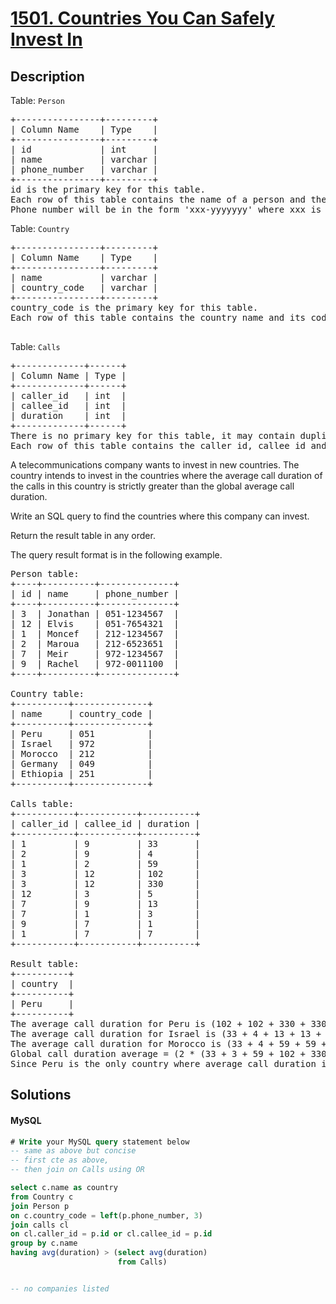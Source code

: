 # [1501. Countries You Can Safely Invest In](https://leetcode.com/problems/countries-you-can-safely-invest-in/description)

## Description

<!-- description:start -->

<p>Table: <code>Person</code></p>
 <pre>
+----------------+---------+
| Column Name    | Type    |
+----------------+---------+
| id             | int     |
| name           | varchar |
| phone_number   | varchar |
+----------------+---------+
id is the primary key for this table.
Each row of this table contains the name of a person and their phone number.
Phone number will be in the form 'xxx-yyyyyyy' where xxx is the country code (3 characters) and yyyyyyy is the phone number (7 characters) where x and y are digits. Both can contain leading zeros.
</pre>
 
<p>Table: <code>Country</code></p>
<pre>
+----------------+---------+
| Column Name    | Type    |
+----------------+---------+
| name           | varchar |
| country_code   | varchar |
+----------------+---------+
country_code is the primary key for this table.
Each row of this table contains the country name and its code. country_code will be in the form 'xxx' where x is digits.

</pre>

<p>Table: <code>Calls</code></p>
<pre>
+-------------+------+
| Column Name | Type |
+-------------+------+
| caller_id   | int  |
| callee_id   | int  |
| duration    | int  |
+-------------+------+
There is no primary key for this table, it may contain duplicates.
Each row of this table contains the caller id, callee id and the duration of the call in minutes. caller_id != callee_id
</pre>
 

A telecommunications company wants to invest in new countries. The country intends to invest in the countries where the average  call duration of the  calls in this country is strictly greater than the global average call duration.

Write an SQL query to find the countries where this company can invest.

Return the result table in any order.

The query result format is in the following example.

<pre>
Person table:
+----+----------+--------------+
| id | name     | phone_number |
+----+----------+--------------+
| 3  | Jonathan | 051-1234567  |
| 12 | Elvis    | 051-7654321  |
| 1  | Moncef   | 212-1234567  |
| 2  | Maroua   | 212-6523651  |
| 7  | Meir     | 972-1234567  |
| 9  | Rachel   | 972-0011100  |
+----+----------+--------------+

Country table:
+----------+--------------+
| name     | country_code |
+----------+--------------+
| Peru     | 051          |
| Israel   | 972          |
| Morocco  | 212          |
| Germany  | 049          |
| Ethiopia | 251          |
+----------+--------------+

Calls table:
+-----------+-----------+----------+
| caller_id | callee_id | duration |
+-----------+-----------+----------+
| 1         | 9         | 33       |
| 2         | 9         | 4        |
| 1         | 2         | 59       |
| 3         | 12        | 102      |
| 3         | 12        | 330      |
| 12        | 3         | 5        |
| 7         | 9         | 13       |
| 7         | 1         | 3        |
| 9         | 7         | 1        |
| 1         | 7         | 7        |
+-----------+-----------+----------+

Result table:
+----------+
| country  |
+----------+
| Peru     |
+----------+
The average call duration for Peru is (102 + 102 + 330 + 330 + 5 + 5) / 6 = 145.666667
The average call duration for Israel is (33 + 4 + 13 + 13 + 3 + 1 + 1 + 7) / 8 = 9.37500
The average call duration for Morocco is (33 + 4 + 59 + 59 + 3 + 7) / 6 = 27.5000
Global call duration average = (2 * (33 + 3 + 59 + 102 + 330 + 5 + 13 + 3 + 1 + 7)) / 20 = 55.70000
Since Peru is the only country where average call duration is greater than the global average, it's the only recommended country.
</pre>

<!-- description:end -->

## Solutions

<!-- solution:start -->

<!-- tabs:start -->

#### MySQL

```sql
# Write your MySQL query statement below
-- same as above but concise
-- first cte as above, 
-- then join on Calls using OR

select c.name as country
from Country c
join Person p 
on c.country_code = left(p.phone_number, 3)
join calls cl
on cl.caller_id = p.id or cl.callee_id = p.id
group by c.name
having avg(duration) > (select avg(duration) 
                        from Calls)


-- no companies listed
```

<!-- tabs:end -->

<!-- solution:end -->


